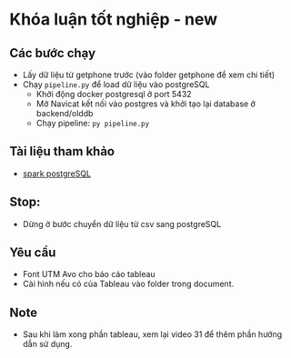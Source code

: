 # Khóa luận tốt nghiệp - new

## Các bước chạy
- Lấy dữ liệu từ getphone trước (vào folder getphone để xem chi tiết)
- Chạy `pipeline.py` để load dữ liệu vào postgreSQL
  - Khởi động docker postgresql ở port 5432
  - Mở Navicat kết nối vào postgres và khởi tạo lại database ở backend/olddb
  - Chạy pipeline: `py pipeline.py`

## Tài liệu tham khảo
- [spark postgreSQL](https://mmuratarat.github.io/2020-06-18/pyspark-postgresql-locally)

## Stop:
- Dừng ở bước chuyển dữ liệu từ csv sang postgreSQL 

## Yêu cầu
- Font UTM Avo cho báo cáo tableau
- Cài hình nếu có của Tableau vào folder trong document. 

## Note
- Sau khi làm xong phần tableau, xem lại video 31 để thêm phần hướng dẫn sử dụng.
